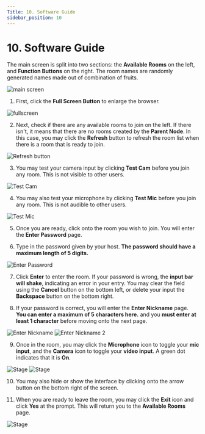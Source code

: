 ```yaml
---
Title: 10. Software Guide
sidebar_position: 10
---
```


# 10. Software Guide

The main screen is split into two sections: the **Available Rooms** on the left, and **Function Buttons** on the right. The room names are randomly generated names made out of combination of fruits.

![main screen](../../static/img/guide/child/child-1.png)

1. First, click the **Full Screen Button** to enlarge the browser.

![fullscreen](../../static/img/guide/child/child-2.png)

2. Next, check if there are any available rooms to join on the left. If there isn't, it means that there are no rooms created by the **Parent Node**. In this case, you may click the **Refresh** button to refresh the room list when there is a room that is ready to join.

![Refresh button](../../static/img/guide/child/child-3.png)

3. You may test your camera input by clicking **Test Cam** before you join any room. This is not visible to other users.

![Test Cam](../../static/img/guide/child/child-4.png)

4. You may also test your microphone by clicking **Test Mic** before you join any room. This is not audible to other users.

![Test Mic](../../static/img/guide/child/child-5.png)

5. Once you are ready, click onto the room you wish to join. You will enter the **Enter Password** page.

6. Type in the password given by your host. **The password should have a maximum length of 5 digits.**

![Enter Password](../../static/img/guide/child/child-6.png)

7. Click **Enter** to enter the room. If your password is wrong, the **input bar will shake**, indicating an error in your entry. You may clear the field using the **Cancel** button on the bottom left, or delete your input the **Backspace** button on the bottom right.

8. If your password is correct, you will enter the **Enter Nickname** page. **You can enter a maximum of 5 characters here.** and you **must enter at least 1 character** before moving onto the next page.

![Enter Nickname](../../static/img/guide/child/child-7.png)
![Enter Nickname 2](../../static/img/guide/child/child-8.png)

9. Once in the room, you may click the **Microphone** icon to toggle your **mic input**, and the **Camera** icon to toggle your **video input**. A green dot indicates that it is **On**.

![Stage](../../static/img/guide/child/child-9.png)
![Stage](../../static/img/guide/child/child-10.png)

10. You may also hide or show the interface by clicking onto the arrow button on the bottom right of the screen.

11. When you are ready to leave the room, you may click the **Exit** icon and click **Yes** at the prompt. This will return you to the **Available Rooms** page.

![Stage](../../static/img/guide/child/child-11.png)
